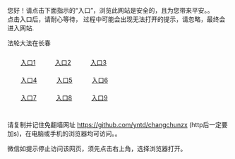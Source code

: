 您好！请点击下面指示的“入口”，浏览此网站是安全的，且为您带来平安。。 <br/>
点击入口后，请耐心等待， 过程中可能会出现无法打开的提示，请忽略，最终会进入网站. </br>

法轮大法在长春<br/>
<div style="padding:10px"><a style="margin:20px" target="_blank" href="https://d1ysi0c03bxd15.cloudfront.net/2Qpsp?iljuiw" id="ccLink1" rel="nofollow">入口1</a> <a target="_blank" style="margin:20px" href="https://dfvz2fkmk329g.cloudfront.net/2Qpsp?lxcqgn" id="ccLink2" rel="nofollow">入口2</a> <a style="margin:20px" target="_blank" href="https://d1bjfmp1gpqo7c.cloudfront.net/2Qpsp?zrytjam" id="ccLink3" rel="nofollow">入口3</a></div>

<div style="padding:10px" ><a style="margin:20px" target="_blank" href="https://d1ysi0c03bxd15.cloudfront.net/2Qpsp?iljuiw" id="ccLink4" rel="nofollow">入口4</a> <a style="margin:20px" href="https://dfvz2fkmk329g.cloudfront.net/2Qpsp?lxcqgn" target="_blank" id="ccLink5" rel="nofollow">入口5</a> <a style="margin:20px" href="https://d1bjfmp1gpqo7c.cloudfront.net/2Qpsp?zrytjam" target="_blank" id="ccLink6" rel="nofollow">入口6</a></div>

<div style="padding:10px"><a style="margin:20px" target="_blank" href="https://d1ysi0c03bxd15.cloudfront.net/2Qpsp?iljuiw" id="ccLink7" rel="nofollow">入口7</a> <a style="margin:20px" href="https://dfvz2fkmk329g.cloudfront.net/2Qpsp?lxcqgn" target="_blank" id="ccLink8" rel="nofollow">入口8</a> <a style="margin:20px" target="_blank" href="https://d1bjfmp1gpqo7c.cloudfront.net/2Qpsp?zrytjam" id="ccLink9" rel="nofollow">入口9</a></div>

<br/>



请复制并记住免翻墙网址 https://github.com/yntd/changchunzx (http后一定要加s)，在电脑或手机的浏览器均可访问。。<br/>

微信如提示停止访问该网页，须先点击右上角，选择浏览器打开。
